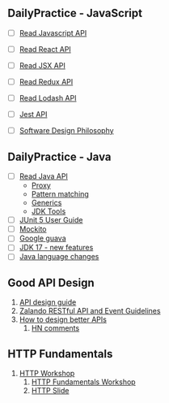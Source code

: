 ## DailyPractice - JavaScript

- [ ] [Read Javascript API](https://developer.mozilla.org/en-US/docs/Web/JavaScript/Guide/Regular_Expressions)
- [ ] [Read React API](https://reactjs.org/docs/react-api.html)
- [ ] [Read JSX API](https://reactjs.org/docs/jsx-in-depth.html)
- [ ] [Read Redux API](https://redux.js.org/api/api-reference)
- [ ] [Read Lodash API](https://lodash.com/docs/4.17.15#difference)
- [ ] [Jest API](https://jestjs.io/docs/api)
- [ ] [Software Design Philosophy](https://read.amazon.com/?asin=B07N1XLQ7D&language=en-US)


## DailyPractice - Java

- [ ] [Read Java API](https://docs.oracle.com/en/java/javase/17/)
  - [Proxy](https://docs.oracle.com/en/java/javase/17/docs/api/java.base/java/lang/reflect/Proxy.html)
  - [Pattern matching](https://docs.oracle.com/en/java/javase/17/language/pattern-matching.html)
  - [Generics](https://docs.oracle.com/javase/tutorial/extra/generics/index.html)
  - [JDK Tools](https://docs.oracle.com/en/java/javase/17/docs/specs/man/index.html)
- [ ] [JUnit 5 User Guide](https://junit.org/junit5/docs/current/user-guide/)
- [ ] [Mockito](https://javadoc.io/doc/org.mockito/mockito-core/latest/org/mockito/Mockito.html)
- [ ] [Google guava](https://github.com/google/guava/wiki)
- [ ] [JDK 17 - new features](https://www.oracle.com/java/technologies/javase/17all-relnotes.html)
- [ ] [Java language changes](https://docs.oracle.com/en/java/javase/17/language/java-language-changes.html)

## Good API Design

1. [API design guide](https://cloud.google.com/apis/design)
2. [Zalando RESTful API and Event Guidelines](https://opensource.zalando.com/restful-api-guidelines/)
3. [How to design better APIs](https://r.bluethl.net/how-to-design-better-apis)
   1. [HN comments](https://news.ycombinator.com/item?id=30647784)

## HTTP Fundamentals

1. [HTTP Workshop](https://github.com/HTTPWorkshop/workshop2019/tree/main/talks)
   1. [HTTP Fundamentals Workshop](https://devopsdays.org/events/2019-tel-aviv/program/michael-arenzon/)
   2. [HTTP Slide](https://docs.google.com/presentation/d/1XkskAy-Z7n8DilrrBys8ZzmgmHq5RGzglbnafUpFyss/edit?usp=sharing)